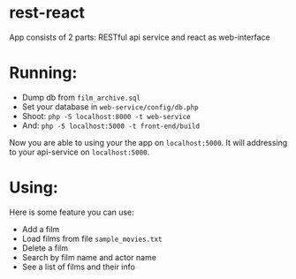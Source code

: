 # rest-react
App consists of 2 parts: RESTful api service and react as web-interface

# Running:
- Dump db from `film_archive.sql`
- Set your database in `web-service/config/db.php`
- Shoot: `php -S localhost:8000 -t web-service`
- And: `php -S localhost:5000 -t front-end/build`
 
Now you are able to using your the app on `localhost:5000`. 
It will addressing to your api-service on `localhost:5000`.
 
# Using:

Here is some feature you can use: 
- Add a film
- Load films from file `sample_movies.txt`
- Delete a film
- Search by film name and actor name
- See a list of films and their info
